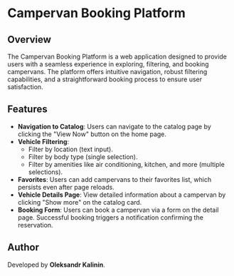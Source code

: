 # Campervan Booking Platform

## Overview

The Campervan Booking Platform is a web application designed to provide users with a seamless experience in exploring, filtering, and booking campervans. The platform offers intuitive navigation, robust filtering capabilities, and a straightforward booking process to ensure user satisfaction.

## Features

- **Navigation to Catalog**: Users can navigate to the catalog page by clicking the "View Now" button on the home page.
- **Vehicle Filtering**:
  - Filter by location (text input).
  - Filter by body type (single selection).
  - Filter by amenities like air conditioning, kitchen, and more (multiple selections).
- **Favorites**: Users can add campervans to their favorites list, which persists even after page reloads.
- **Vehicle Details Page**: View detailed information about a campervan by clicking "Show more" on the catalog card.
- **Booking Form**: Users can book a campervan via a form on the detail page. Successful booking triggers a notification confirming the reservation.

## Author

Developed by **Oleksandr Kalinin**.
